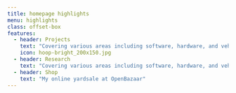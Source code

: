 ```yaml
---
title: homepage highlights
menu: highlights
class: offset-box
features:
  - header: Projects
    text: "Covering various areas including software, hardware, and vehicles"
    icon: hoop-bright_200x150.jpg
  - header: Research
    text: "Covering various areas including software, hardware, and vehicles"
  - header: Shop
    text: "My online yardsale at OpenBazaar"
---
```


